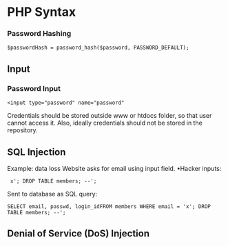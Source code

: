 # PHP Syntax

### Password Hashing
```injectablephp
$passwordHash = password_hash($password, PASSWORD_DEFAULT);
```


## Input

### Password Input
```injectablephp
<input type="password" name="password"
```

Credentials should be stored outside www or htdocs folder, so that user cannot access it.
Also, ideally credentials should not be stored in the repository.

## SQL Injection
Example: data loss
Website asks for email using input field. •Hacker inputs:
```injectablephp
 x'; DROP TABLE members; --';
```
Sent to database as SQL query:
```MySQL
SELECT email, passwd, login_idFROM members WHERE email = 'x'; DROP TABLE members; --';
```

## Denial of Service (DoS) Injection
